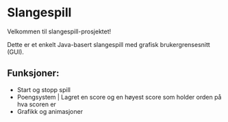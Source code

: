 # Slangespill

Velkommen til slangespill-prosjektet!

Dette er et enkelt Java-basert slangespill med grafisk brukergrensesnitt (GUI).

## Funksjoner:
- Start og stopp spill
- Poengsystem | Lagret en score og en høyest score som holder orden på hva scoren er
- Grafikk og animasjoner

